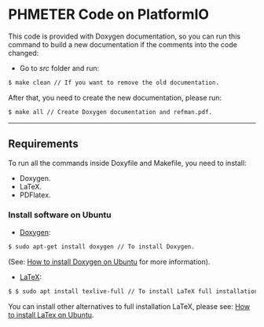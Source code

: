 PHMETER Code on PlatformIO
===

This code is provided with Doxygen documentation, so you can run this command to build a new documentation if the comments into the code changed:

- Go to *src* folder and run:

```bash
$ make clean // If you want to remove the old documentation.
```

After that, you need to create the new documentation, please run:

```bash
$ make all // Create Doxygen documentation and refman.pdf.
```

---

Requirements
---
To run all the commands inside Doxyfile and Makefile, you need to install:

- Doxygen.
- LaTeX.
- PDFlatex.

### Install software on Ubuntu

- [Doxygen](https://www.doxygen.nl/index.html):

```bash
$ sudo apt-get install doxygen // To install Doxygen.
```

(See: [How to install Doxygen on Ubuntu](https://askubuntu.com/questions/1291874/how-to-install-doxygen-on-ubuntu-20-04) for more information).

- [LaTeX](https://www.latex-project.org/):
```bash
$ $ sudo apt install texlive-full // To install LaTeX full installation.
```

You can install other alternatives to full installation LaTeX, please see: [How to install LaTex on Ubuntu](https://linuxconfig.org/how-to-install-latex-on-ubuntu-20-04-focal-fossa-linux).